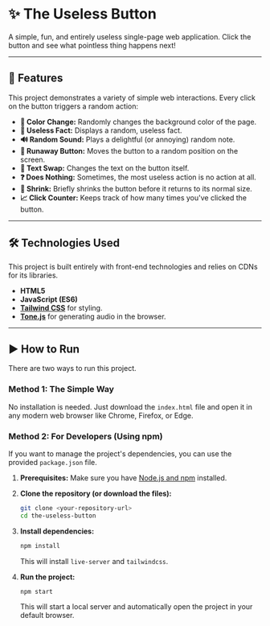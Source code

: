 # ✨ The Useless Button

A simple, fun, and entirely useless single-page web application. Click the button and see what pointless thing happens next!



---

## 🚀 Features

This project demonstrates a variety of simple web interactions. Every click on the button triggers a random action:

* **🎨 Color Change:** Randomly changes the background color of the page.
* **🧠 Useless Fact:** Displays a random, useless fact.
* **🔊 Random Sound:** Plays a delightful (or annoying) random note.
* **💨 Runaway Button:** Moves the button to a random position on the screen.
* **📝 Text Swap:** Changes the text on the button itself.
* **❓ Does Nothing:** Sometimes, the most useless action is no action at all.
* **🤏 Shrink:** Briefly shrinks the button before it returns to its normal size.
* **📈 Click Counter:** Keeps track of how many times you've clicked the button.

---

## 🛠️ Technologies Used

This project is built entirely with front-end technologies and relies on CDNs for its libraries.

* **HTML5**
* **JavaScript (ES6)**
* **[Tailwind CSS](https://tailwindcss.com/)** for styling.
* **[Tone.js](https://tonejs.github.io/)** for generating audio in the browser.

---

## ▶️ How to Run

There are two ways to run this project.

### Method 1: The Simple Way

No installation is needed. Just download the `index.html` file and open it in any modern web browser like Chrome, Firefox, or Edge.

### Method 2: For Developers (Using npm)

If you want to manage the project's dependencies, you can use the provided `package.json` file.

1.  **Prerequisites:** Make sure you have [Node.js and npm](https://nodejs.org/en/download/) installed.

2.  **Clone the repository (or download the files):**
    ```bash
    git clone <your-repository-url>
    cd the-useless-button
    ```

3.  **Install dependencies:**
    ```bash
    npm install
    ```
    This will install `live-server` and `tailwindcss`.

4.  **Run the project:**
    ```bash
    npm start
    ```
    This will start a local server and automatically open the project in your default browser.
